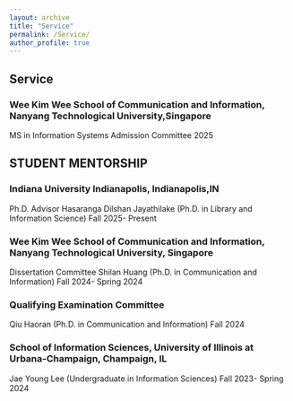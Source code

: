 ```yaml
---
layout: archive
title: "Service"
permalink: /Service/
author_profile: true
---
```


## Service 

 ### Wee Kim Wee School of Communication and Information, Nanyang Technological University,Singapore
 
 MS in Information Systems Admission Committee 2025
 
 ## STUDENT MENTORSHIP
 ### Indiana University Indianapolis, Indianapolis,IN 
 Ph.D. Advisor
 Hasaranga Dilshan Jayathilake (Ph.D. in Library and Information Science)  Fall 2025- Present
 
 ### Wee Kim Wee School of Communication and Information, Nanyang Technological University, Singapore
 Dissertation Committee
 Shilan Huang (Ph.D. in Communication and Information) Fall 2024- Spring 2024
 
 ### Qualifying Examination Committee
 Qiu Haoran (Ph.D. in Communication and Information)    Fall 2024
 
 ### School of Information Sciences, University of Illinois at Urbana-Champaign, Champaign, IL
 Jae Young Lee (Undergraduate in Information Sciences)    Fall 2023- Spring 2024
